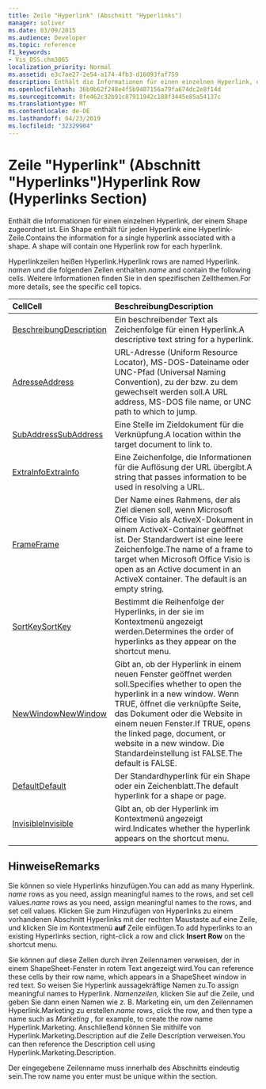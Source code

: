 ```yaml
---
title: Zeile "Hyperlink" (Abschnitt "Hyperlinks")
manager: soliver
ms.date: 03/09/2015
ms.audience: Developer
ms.topic: reference
f1_keywords:
- Vis_DSS.chm3065
localization_priority: Normal
ms.assetid: e3c7ae27-2e54-a174-4fb3-d16093faf759
description: Enthält die Informationen für einen einzelnen Hyperlink, der einem Shape zugeordnet ist. Ein Shape enthält für jeden Hyperlink eine Hyperlink-Zeile.
ms.openlocfilehash: 36b9b62f248e4f5b9407156a79fa674dc2e8f14d
ms.sourcegitcommit: 8fe462c32b91c87911942c188f3445e85a54137c
ms.translationtype: MT
ms.contentlocale: de-DE
ms.lasthandoff: 04/23/2019
ms.locfileid: "32329904"
---
```

# <a name="hyperlink-row-hyperlinks-section"></a><span data-ttu-id="bad82-104">Zeile "Hyperlink" (Abschnitt "Hyperlinks")</span><span class="sxs-lookup"><span data-stu-id="bad82-104">Hyperlink Row (Hyperlinks Section)</span></span>

<span data-ttu-id="bad82-p102">Enthält die Informationen für einen einzelnen Hyperlink, der einem Shape zugeordnet ist. Ein Shape enthält für jeden Hyperlink eine Hyperlink-Zeile.</span><span class="sxs-lookup"><span data-stu-id="bad82-p102">Contains the information for a single hyperlink associated with a shape. A shape will contain one Hyperlink row for each hyperlink.</span></span>
  
<span data-ttu-id="bad82-107">Hyperlinkzeilen heißen Hyperlink.</span><span class="sxs-lookup"><span data-stu-id="bad82-107">Hyperlink rows are named Hyperlink.</span></span> <span data-ttu-id="bad82-108">*namen*  und die folgenden Zellen enthalten.</span><span class="sxs-lookup"><span data-stu-id="bad82-108">*name*  and contain the following cells.</span></span> <span data-ttu-id="bad82-109">Weitere Informationen finden Sie in den spezifischen Zellthemen.</span><span class="sxs-lookup"><span data-stu-id="bad82-109">For more details, see the specific cell topics.</span></span> 
  
|<span data-ttu-id="bad82-110">**Cell**</span><span class="sxs-lookup"><span data-stu-id="bad82-110">**Cell**</span></span>|<span data-ttu-id="bad82-111">**Beschreibung**</span><span class="sxs-lookup"><span data-stu-id="bad82-111">**Description**</span></span>|
|:-----|:-----|
|[<span data-ttu-id="bad82-112">Beschreibung</span><span class="sxs-lookup"><span data-stu-id="bad82-112">Description</span></span>](description-cell-hyperlinks-section.md) <br/> |<span data-ttu-id="bad82-113">Ein beschreibender Text als Zeichenfolge für einen Hyperlink.</span><span class="sxs-lookup"><span data-stu-id="bad82-113">A descriptive text string for a hyperlink.</span></span>  <br/> |
|[<span data-ttu-id="bad82-114">Adresse</span><span class="sxs-lookup"><span data-stu-id="bad82-114">Address</span></span>](address-cell-hyperlinks-section.md) <br/> |<span data-ttu-id="bad82-115">URL-Adresse (Uniform Resource Locator), MS-DOS-Dateiname oder UNC-Pfad (Universal Naming Convention), zu der bzw. zu dem gewechselt werden soll.</span><span class="sxs-lookup"><span data-stu-id="bad82-115">A URL address, MS-DOS file name, or UNC path to which to jump.</span></span>  <br/> |
|[<span data-ttu-id="bad82-116">SubAddress</span><span class="sxs-lookup"><span data-stu-id="bad82-116">SubAddress</span></span>](subaddress-cell-hyperlinks-section.md) <br/> |<span data-ttu-id="bad82-117">Eine Stelle im Zieldokument für die Verknüpfung.</span><span class="sxs-lookup"><span data-stu-id="bad82-117">A location within the target document to link to.</span></span>  <br/> |
|[<span data-ttu-id="bad82-118">ExtraInfo</span><span class="sxs-lookup"><span data-stu-id="bad82-118">ExtraInfo</span></span>](extrainfo-cell-hyperlinks-section.md) <br/> |<span data-ttu-id="bad82-119">Eine Zeichenfolge, die Informationen für die Auflösung der URL übergibt.</span><span class="sxs-lookup"><span data-stu-id="bad82-119">A string that passes information to be used in resolving a URL.</span></span>  <br/> |
|[<span data-ttu-id="bad82-120">Frame</span><span class="sxs-lookup"><span data-stu-id="bad82-120">Frame</span></span>](frame-cell-hyperlinks-section.md) <br/> |<span data-ttu-id="bad82-p104">Der Name eines Rahmens, der als Ziel dienen soll, wenn Microsoft Office Visio als ActiveX-Dokument in einem ActiveX-Container geöffnet ist. Der Standardwert ist eine leere Zeichenfolge.</span><span class="sxs-lookup"><span data-stu-id="bad82-p104">The name of a frame to target when Microsoft Office Visio is open as an Active document in an ActiveX container. The default is an empty string.</span></span>  <br/> |
|[<span data-ttu-id="bad82-123">SortKey</span><span class="sxs-lookup"><span data-stu-id="bad82-123">SortKey</span></span>](sortkey-cell-hyperlinks-section.md) <br/> |<span data-ttu-id="bad82-124">Bestimmt die Reihenfolge der Hyperlinks, in der sie im Kontextmenü angezeigt werden.</span><span class="sxs-lookup"><span data-stu-id="bad82-124">Determines the order of hyperlinks as they appear on the shortcut menu.</span></span>  <br/> |
|[<span data-ttu-id="bad82-125">NewWindow</span><span class="sxs-lookup"><span data-stu-id="bad82-125">NewWindow</span></span>](newwindow-cell-hyperlinks-section.md) <br/> |<span data-ttu-id="bad82-126">Gibt an, ob der Hyperlink in einem neuen Fenster geöffnet werden soll.</span><span class="sxs-lookup"><span data-stu-id="bad82-126">Specifies whether to open the hyperlink in a new window.</span></span> <span data-ttu-id="bad82-127">Wenn TRUE, öffnet die verknüpfte Seite, das Dokument oder die Website in einem neuen Fenster.</span><span class="sxs-lookup"><span data-stu-id="bad82-127">If TRUE, opens the linked page, document, or website in a new window.</span></span> <span data-ttu-id="bad82-128">Die Standardeinstellung ist FALSE.</span><span class="sxs-lookup"><span data-stu-id="bad82-128">The default is FALSE.</span></span>  <br/> |
|[<span data-ttu-id="bad82-129">Default</span><span class="sxs-lookup"><span data-stu-id="bad82-129">Default</span></span>](default-cell-hyperlinks-section.md) <br/> |<span data-ttu-id="bad82-130">Der Standardhyperlink für ein Shape oder ein Zeichenblatt.</span><span class="sxs-lookup"><span data-stu-id="bad82-130">The default hyperlink for a shape or page.</span></span>  <br/> |
|[<span data-ttu-id="bad82-131">Invisible</span><span class="sxs-lookup"><span data-stu-id="bad82-131">Invisible</span></span>](invisible-cell-hyperlinks-section.md) <br/> |<span data-ttu-id="bad82-132">Gibt an, ob der Hyperlink im Kontextmenü angezeigt wird.</span><span class="sxs-lookup"><span data-stu-id="bad82-132">Indicates whether the hyperlink appears on the shortcut menu.</span></span>  <br/> |
   
## <a name="remarks"></a><span data-ttu-id="bad82-133">Hinweise</span><span class="sxs-lookup"><span data-stu-id="bad82-133">Remarks</span></span>

 <span data-ttu-id="bad82-134">Sie können so viele Hyperlinks hinzufügen.</span><span class="sxs-lookup"><span data-stu-id="bad82-134">You can add as many Hyperlink.</span></span>  <span data-ttu-id="bad82-135">*name*  rows as you need, assign meaningful names to the rows, and set cell values.</span><span class="sxs-lookup"><span data-stu-id="bad82-135">*name*  rows as you need, assign meaningful names to the rows, and set cell values.</span></span> <span data-ttu-id="bad82-136">Klicken Sie zum Hinzufügen von Hyperlinks zu einem vorhandenen Abschnitt Hyperlinks mit der rechten Maustaste auf eine Zeile, und klicken Sie im Kontextmenü **auf** Zeile einfügen.</span><span class="sxs-lookup"><span data-stu-id="bad82-136">To add hyperlinks to an existing Hyperlinks section, right-click a row and click **Insert Row** on the shortcut menu.</span></span> 
  
<span data-ttu-id="bad82-137">Sie können auf diese Zellen durch ihren Zeilennamen verweisen, der in einem ShapeSheet-Fenster in rotem Text angezeigt wird.</span><span class="sxs-lookup"><span data-stu-id="bad82-137">You can reference these cells by their row name, which appears in a ShapeSheet window in red text.</span></span> <span data-ttu-id="bad82-138">So weisen Sie Hyperlink aussagekräftige Namen zu.</span><span class="sxs-lookup"><span data-stu-id="bad82-138">To assign meaningful names to Hyperlink.</span></span> <span data-ttu-id="bad82-139">*Namenzeilen,*  klicken Sie auf die Zeile, und geben Sie dann einen Namen wie  *z.*  B. Marketing ein, um den Zeilennamen Hyperlink.Marketing zu erstellen.</span><span class="sxs-lookup"><span data-stu-id="bad82-139">*name*  rows, click the row, and then type a name such as  *Marketing*  , for example, to create the row name Hyperlink.Marketing.</span></span> <span data-ttu-id="bad82-140">Anschließend können Sie mithilfe von Hyperlink.Marketing.Description auf die Zelle Description verweisen.</span><span class="sxs-lookup"><span data-stu-id="bad82-140">You can then reference the Description cell using Hyperlink.Marketing.Description.</span></span> 
  
<span data-ttu-id="bad82-141">Der eingegebene Zeilenname muss innerhalb des Abschnitts eindeutig sein.</span><span class="sxs-lookup"><span data-stu-id="bad82-141">The row name you enter must be unique within the section.</span></span>
  


